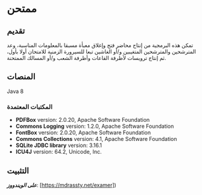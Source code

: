 # ممتحن
## تقديم
تمكن هذه البرمجية من إنتاج محاضر فتح وإغلاق معبأة مسبقا بالمعلومات المناسبة، وعد المترشحين والمترشحين المتغيبين و/أو الغاشين تبعا للسيرورة الزمنية للامتحان أولا بأول، ثم إنتاج ترويسات لأظرفة القاعات وأظرفة الشعب و/أو المسالك الممتحنة.
## المنصات
Java 8
### المكتبات المعتمدة
+ **PDFBox** version: 2.0.20, Apache Software Foundation
+ **Commons Logging** version: 1.2.0, Apache Software Foundation
+ **FontBox** version: 2.0.20, Apache Software Foundation
+ **Commons Collections** version: 4.1, Apache Software Foundation
+ **SQLite JDBC library** version: 3.16.1
+ **ICU4J** version: 64.2, Unicode, Inc.
## التثبيت
_**على الويندووز**_: [https://mdrassty.net/examer])
